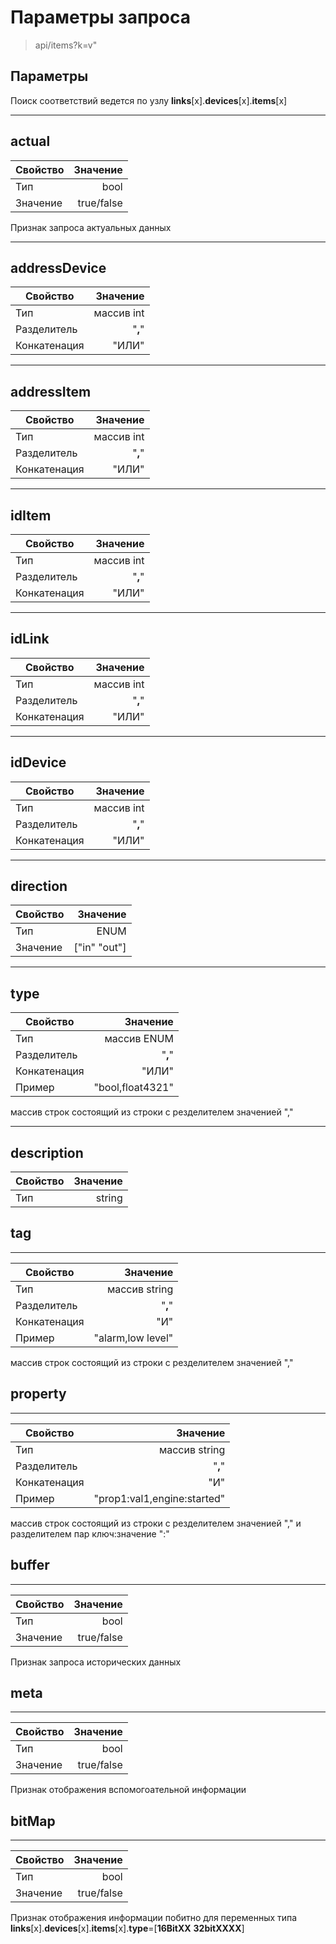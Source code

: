 # Параметры запроса

> api/items?k=v"

## Параметры

Поиск соответствий ведется по узлу **links**[x].**devices**[x].**items**[x]

----

## **actual**

|Свойство|Значение|
|----|---:|
|Тип|bool|
|Значение|true/false|

Признак запроса актуальных данных

----

## **addressDevice**

|Свойство|Значение|
|----|---:|
|Тип|массив int|
|Разделитель|"**,**"|
|Конкатенация|"ИЛИ"|

----

## **addressItem**

|Свойство|Значение|
|----|---:|
|Тип|массив int|
|Разделитель|"**,**"|
|Конкатенация|"ИЛИ"|

----

## **idItem**

|Свойство|Значение|
|----|---:|
|Тип|массив int|
|Разделитель|"**,**"|
|Конкатенация|"ИЛИ"|

----

## **idLink**

|Свойство|Значение|
|----|---:|
|Тип|массив int|
|Разделитель|"**,**"|
|Конкатенация|"ИЛИ"|

----

## **idDevice**

|Свойство|Значение|
|----|---:|
|Тип|массив int|
|Разделитель|"**,**"|
|Конкатенация|"ИЛИ"|

----

## **direction**

|Свойство|Значение|
|----|---:|
|Тип|ENUM|
|Значение|["in" "out"]|

----

## **type**

|Свойство|Значение|
|----|---:|
|Тип|массив ENUM|
|Разделитель|"**,**"|
|Конкатенация|"ИЛИ"|
|Пример|"bool,float4321"|

массив строк состоящий из строки с резделителем значенией ","

----

## **description**

|Свойство|Значение|
|----|---:|
|Тип|string|

## **tag**

----

|Свойство|Значение|
|----|---:|
|Тип|массив string|
|Разделитель|"**,**"|
|Конкатенация|"И"|
|Пример|"alarm,low level"|

массив строк состоящий из строки с резделителем значенией ","

## **property**

----

|Свойство|Значение|
|----|---:|
|Тип|массив string|
|Разделитель|"**,**"|
|Конкатенация|"И"|
|Пример|"prop1:val1,engine:started"|

массив строк состоящий из строки с резделителем значенией "," и разделителем пар ключ:значение ":"

## **buffer**

----

|Свойство|Значение|
|----|---:|
|Тип|bool|
|Значение|true/false|

Признак запроса исторических данных

## **meta**

----

|Свойство|Значение|
|----|---:|
|Тип|bool|
|Значение|true/false|

Признак отображения вспомогоательной информации

## **bitMap**

----

|Свойство|Значение|
|----|---:|
|Тип|bool|
|Значение|true/false|

Признак отображения информации побитно для переменных типа  **links**[x].**devices**[x].**items**[x].**type**=[**16BitXX** **32bitXXXX**]
